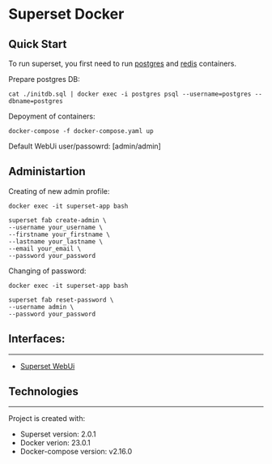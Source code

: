 # Superset Docker

## Quick Start

To run superset, you first need to run [postgres](https://github.com/VladislavNagaev/Postgres-Docker) and [redis](https://github.com/VladislavNagaev/Redis-Docker) containers.

Prepare postgres DB:
~~~
cat ./initdb.sql | docker exec -i postgres psql --username=postgres --dbname=postgres
~~~

Depoyment of containers:
~~~
docker-compose -f docker-compose.yaml up
~~~

Default WebUi user/passowrd: [admin/admin]


## Administartion

Creating of new admin profile:
~~~
docker exec -it superset-app bash

superset fab create-admin \
--username your_username \
--firstname your_firstname \
--lastname your_lastname \
--email your_email \
--password your_password
~~~

Changing of password:
~~~
docker exec -it superset-app bash

superset fab reset-password \
--username admin \
--password your_password
~~~

## Interfaces:
---
* [Superset WebUi](http://127.0.0.1:8088/login)

## Technologies
---
Project is created with:
* Superset version: 2.0.1
* Docker verion: 23.0.1
* Docker-compose version: v2.16.0
